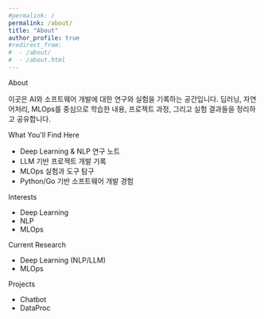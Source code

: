 ```yaml
---
#permalink: /
permalink: /about/
title: "About"
author_profile: true
#redirect_from: 
#  - /about/
#  - /about.html
---
```


About

이곳은 AI와 소프트웨어 개발에 대한 연구와 실험을 기록하는 공간입니다.
딥러닝, 자연어처리, MLOps를 중심으로 학습한 내용, 프로젝트 과정, 
그리고 실험 결과들을 정리하고 공유합니다.

What You'll Find Here
* Deep Learning & NLP 연구 노트
* LLM 기반 프로젝트 개발 기록
* MLOps 실험과 도구 탐구
* Python/Go 기반 소프트웨어 개발 경험

Interests
* Deep Learning
* NLP
* MLOps

Current Research
* Deep Learning (NLP/LLM)
* MLOps

Projects
* Chatbot
* DataProc